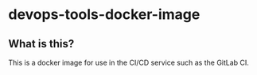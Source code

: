 # devops-tools-docker-image

## What is this?

This is a docker image for use in the CI/CD service such as the GitLab CI.
